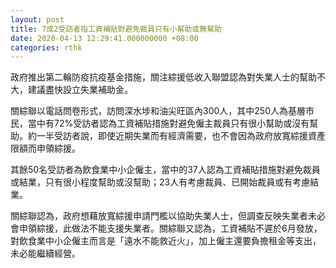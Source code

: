 ```yaml
---
layout: post
title: 7成2受訪者指工資補貼對避免裁員只有小幫助或無幫助
date: 2020-04-13 12:29:41.000000000 +08:00
categories: rthk
---
```


政府推出第二輪防疫抗疫基金措施，關注綜援低收入聯盟認為對失業人士的幫助不大，建議盡快設立失業補助金。

關綜聯以電話問卷形式，訪問深水埗和油尖旺區內300人，其中250人為基層市民，當中有72%受訪者認為工資補貼措施對避免僱主裁員只有很小幫助或沒有幫助。約一半受訪者說，即使近期失業而有經濟需要，也不會因為政府放寬綜援資產限額而申領綜援。

其餘50名受訪者為飲食業中小企僱主，當中的37人認為工資補貼措施對避免裁員或結業，只有很小程度幫助或沒幫助；23人有考慮裁員、已開始裁員或有考慮結業。

關綜聯認為，政府想藉放寬綜援申請門檻以協助失業人士，但調查反映失業者未必會申領綜援，此做法不能支援失業者。關綜聯又認為，工資補貼不遲於6月發放，對飲食業中小企僱主而言是「遠水不能救近火」，加上僱主還要負擔租金等支出，未必能繼續經營。
